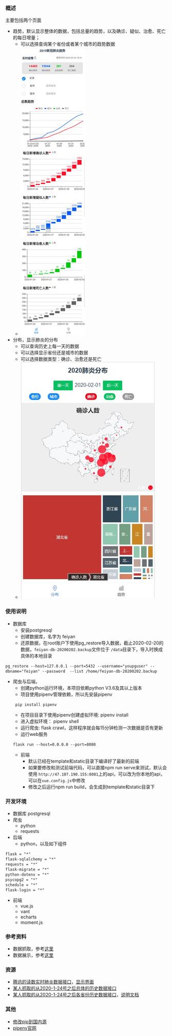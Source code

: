 ### 概述
主要包括两个页面
- 趋势，默认显示整体的数据，包括总量的趋势，以及确诊、疑似、治愈、死亡的每日增量；
  - 可以选择查询某个省份或者某个城市的趋势数据
  - ![trend page](/doc/trend.png)
- 分布，显示肺炎的分布
  - 可以查询历史上每一天的数据
  - 可以选择显示省份还是城市的数据
  - 可以选择数据类型：确诊、治愈还是死亡
  - ![distribute page](/doc/distribute.jpg)

### 使用说明
- 数据库
  - 安装postgresql
  - 创建数据库，名字为 feiyan
  - 还原数据，在root账户下使用pg_restore导入数据，截止2020-02-20的数据，`feiyan-db-20200202.backup`文件位于 `/data`目录下，导入时换成具体的本地目录
```shell
pg_restore --host=127.0.0.1 --port=5432 --username="youpguser" --dbname="feiyan" --password  --list /home/feiyan-db-20200202.backup
```
- 爬虫与后端，
  - 创建python运行环境，本项目依赖python V3.6及其以上版本
  - 项目使用pipenv管理依赖，所以先安装pipenv
  ```shell
   pip install pipenv
   ```
  - 在项目目录下使用pipenv创建虚拟环境: pipenv install
  - 进入虚拟环境： pipenv shell
  - 运行爬虫: flask crawl，这样程序就会每15分钟检测一次数据是否有更新
  - 运行web服务
  ```shell
  flask run --host=0.0.0.0 --port=8080
  ```
  - 前端
    - 默认已经在template和static目录下编译好了最新的前端
    - 如果要修改和测试前端代码，可以直接npm run serve来测试，默认会使用 `http://47.107.190.155:8081`上的api，可以改为你本地的api，可以在`vue.config.js`中修改
    - 修改之后运行npm run build，会生成到template和static目录下


### 开发环境
- 数据库 postgresql
- 爬虫
  - python
  - requests
- 后端
  - python，以及如下组件
```
flask = "*"
flask-sqlalchemy = "*"
requests = "*"
flask-migrate = "*"
python-dotenv = "*"
psycopg2 = "*"
schedule = "*"
flask-login = "*"
```
- 前端
  - vue.js
  - vant
  - echarts
  - moment.js


### 参考资料
- 数据抓取，参考[这里](https://github.com/BlankerL/DXY-2019-nCoV-Crawler)
- 数据展示，参考[这里](https://blog.csdn.net/xufive/article/details/104093197)

### 资源
- [腾讯的读数实时肺炎数据接口](https://service-f9fjwngp-1252021671.bj.apigw.tencentcs.com/release/pneumonia)，[显示界面](https://news.qq.com/zt2020/page/feiyan.htm#charts)
- [某人抓取的从2020-1-24号之后总体的历史数据接口](https://lab.isaaclin.cn/nCoV/api/overall?latest=0)
- [某人抓取的从2020-1-24号之后各省份历史数据接口](https://lab.isaaclin.cn/nCoV/api/area?latest=0)，[说明文档](https://lab.isaaclin.cn/nCoV/)


### 其他
- [修改pip到国内源](https://www.cnblogs.com/schut/p/10410087.html)
- [pipenv官网](https://github.com/pypa/pipenv)